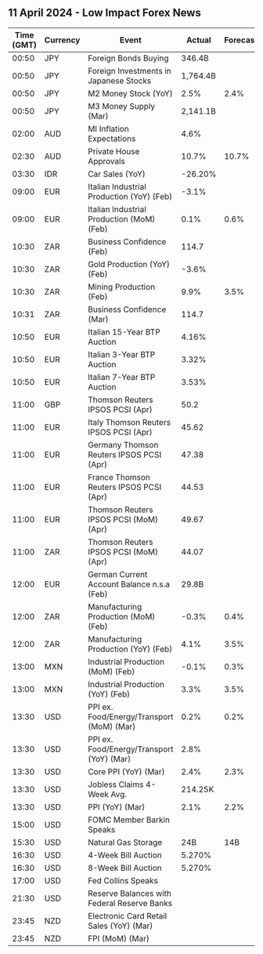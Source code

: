 ## 11 April 2024 - Low Impact Forex News

| Time (GMT) | Currency | Event | Actual | Forecast | Previous |
|------|----------|-------|--------|----------|----------|
| 00:50 | JPY | Foreign Bonds Buying | 346.4B |  | -1,660.5B |
| 00:50 | JPY | Foreign Investments in Japanese Stocks | 1,764.4B |  | -441.6B |
| 00:50 | JPY | M2 Money Stock (YoY) | 2.5% | 2.4% | 2.4% |
| 00:50 | JPY | M3 Money Supply (Mar) | 2,141.1B |  | 2,140.1B |
| 02:00 | AUD | MI Inflation Expectations | 4.6% |  | 4.3% |
| 02:30 | AUD | Private House Approvals | 10.7% | 10.7% | -9.9% |
| 03:30 | IDR | Car Sales (YoY) | -26.20% |  | -18.80% |
| 09:00 | EUR | Italian Industrial Production (YoY) (Feb) | -3.1% |  | -3.7% |
| 09:00 | EUR | Italian Industrial Production (MoM) (Feb) | 0.1% | 0.6% | -1.4% |
| 10:30 | ZAR | Business Confidence (Feb) | 114.7 |  | 112.3 |
| 10:30 | ZAR | Gold Production (YoY) (Feb) | -3.6% |  | -12.7% |
| 10:30 | ZAR | Mining Production (Feb) | 9.9% | 3.5% | -2.8% |
| 10:31 | ZAR | Business Confidence (Mar) | 114.7 |  | 114.7 |
| 10:50 | EUR | Italian 15-Year BTP Auction | 4.16% |  | 3.85% |
| 10:50 | EUR | Italian 3-Year BTP Auction | 3.32% |  | 3.06% |
| 10:50 | EUR | Italian 7-Year BTP Auction | 3.53% |  | 3.24% |
| 11:00 | GBP | Thomson Reuters IPSOS PCSI (Apr) | 50.2 |  | 47.1 |
| 11:00 | EUR | Italy Thomson Reuters IPSOS PCSI (Apr) | 45.62 |  | 46.94 |
| 11:00 | EUR | Germany Thomson Reuters IPSOS PCSI (Apr) | 47.38 |  | 47.55 |
| 11:00 | EUR | France Thomson Reuters IPSOS PCSI (Apr) | 44.53 |  | 41.72 |
| 11:00 | EUR | Thomson Reuters IPSOS PCSI (MoM) (Apr) | 49.67 |  | 47.15 |
| 11:00 | ZAR | Thomson Reuters IPSOS PCSI (MoM) (Apr) | 44.07 |  | 43.61 |
| 12:00 | EUR | German Current Account Balance n.s.a (Feb) | 29.8B |  | 27.9B |
| 12:00 | ZAR | Manufacturing Production (MoM) (Feb) | -0.3% | 0.4% | 0.4% |
| 12:00 | ZAR | Manufacturing Production (YoY) (Feb) | 4.1% | 3.5% | 2.9% |
| 13:00 | MXN | Industrial Production (MoM) (Feb) | -0.1% | 0.3% | 0.2% |
| 13:00 | MXN | Industrial Production (YoY) (Feb) | 3.3% | 3.5% | 2.7% |
| 13:30 | USD | PPI ex. Food/Energy/Transport (MoM) (Mar) | 0.2% | 0.2% | 0.3% |
| 13:30 | USD | PPI ex. Food/Energy/Transport (YoY) (Mar) | 2.8% |  | 2.7% |
| 13:30 | USD | Core PPI (YoY) (Mar) | 2.4% | 2.3% | 2.1% |
| 13:30 | USD | Jobless Claims 4-Week Avg. | 214.25K |  | 214.50K |
| 13:30 | USD | PPI (YoY) (Mar) | 2.1% | 2.2% | 1.6% |
| 15:00 | USD | FOMC Member Barkin Speaks |  |  |  |
| 15:30 | USD | Natural Gas Storage | 24B | 14B | -37B |
| 16:30 | USD | 4-Week Bill Auction | 5.270% |  | 5.265% |
| 16:30 | USD | 8-Week Bill Auction | 5.270% |  | 5.260% |
| 17:00 | USD | Fed Collins Speaks |  |  |  |
| 21:30 | USD | Reserve Balances with Federal Reserve Banks |  |  | 3.541T |
| 23:45 | NZD | Electronic Card Retail Sales (YoY) (Mar) |  |  | 2.5% |
| 23:45 | NZD | FPI (MoM) (Mar) |  |  | -0.6% |
